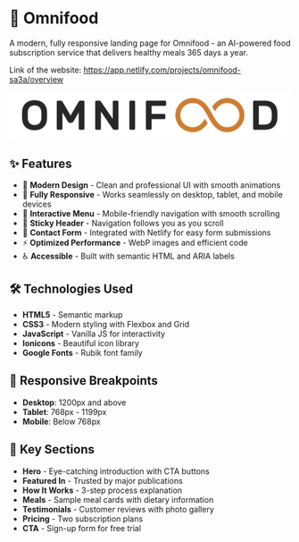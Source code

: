 # 🍊 Omnifood

A modern, fully responsive landing page for Omnifood - an AI-powered food subscription service that delivers healthy meals 365 days a year.

Link of the website: https://app.netlify.com/projects/omnifood-sa3a/overview

![Omnifood Preview](img/Omnifood-Logo1.png)

## ✨ Features

- 🎨 **Modern Design** - Clean and professional UI with smooth animations
- 📱 **Fully Responsive** - Works seamlessly on desktop, tablet, and mobile devices
- 🍔 **Interactive Menu** - Mobile-friendly navigation with smooth scrolling
- 🎯 **Sticky Header** - Navigation follows you as you scroll
- 📝 **Contact Form** - Integrated with Netlify for easy form submissions
- ⚡ **Optimized Performance** - WebP images and efficient code
- ♿ **Accessible** - Built with semantic HTML and ARIA labels

## 🛠️ Technologies Used

- **HTML5** - Semantic markup
- **CSS3** - Modern styling with Flexbox and Grid
- **JavaScript** - Vanilla JS for interactivity
- **Ionicons** - Beautiful icon library
- **Google Fonts** - Rubik font family

## 📱 Responsive Breakpoints

- **Desktop**: 1200px and above
- **Tablet**: 768px - 1199px
- **Mobile**: Below 768px

## 🎯 Key Sections

- **Hero** - Eye-catching introduction with CTA buttons
- **Featured In** - Trusted by major publications
- **How It Works** - 3-step process explanation
- **Meals** - Sample meal cards with dietary information
- **Testimonials** - Customer reviews with photo gallery
- **Pricing** - Two subscription plans
- **CTA** - Sign-up form for free trial
